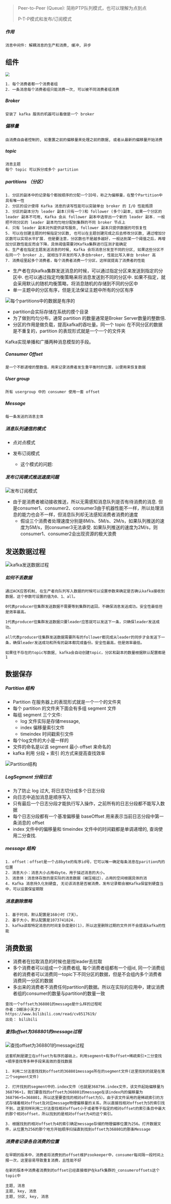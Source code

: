 >Peer-to-Peer (Queue): 简称PTP队列模式，也可以理解为点到点
>
>P-T-P模式和发布/订阅模式

##### 作用

```
消息中间件: 解耦消息的生产和消费, 缓冲, 异步
```

## 组件

<img src=".\image\topic.jpg" style="zoom:80%;" />

```
1. 每个消费者都一个消费者组
2. 一条消息每个消费者组只能消费一次, 可以被不同消费者组消费
```

##### Broker

```
安装了 kafka 服务的机器可以看做是一个 broker
```

##### 偏移量

```
由消费自由者控制的, 如重置之前的偏移量来处理之前的数据, 或者从最新的偏移量开始消费
```

##### topic

```
消息主题
每个 topic 可以拆分成多个 partition
```

##### partitions （分区）

```
1. 分区的副本中的记录每个都按顺序的分配一个ID号，称之为偏移量，在整个Partition中具有唯一性
2. 分区的设计使得 Kafka 消息的读写性能可以突破单台 broker 的 I/O 性能瓶颈
3. 分区的副本分为 leader 副本(只有一个)和 follower (多个)副本, 如果一个分区的 leader 副本不可用, Kafka 会从 follower 副本中选举出一个新的 leader 副本. 一般把不同分区的 leader 副本均匀地分配到集群的不同 broker 节点上
4. 只有 leader 副本对外提供读写服务, follower 副本只提供数据的可恢复性 
5. 可以在创建主题的时候指定分区数, 也可以在主题创建完成之后去修改分区数, 通过增加分区数可以实现水平扩展. 但是要注意，分区数也不是越多越好，一般达到某一个阈值之后，再增加分区数性能反而会下降，具体阈值需要对Kafka集群进行压测才能确定
6. 生产者在指定主题发送消息的时候, Kafka 会将消息分发至不同的分区, 如果这些分区不在同一个 broker 上, 就相当于并发的写入多台broker, 性能比写入单台 broker 高
7. 消费组里起多个消费者，每个消费者消费一个分区，这样就提高了消费者的性能
```

- 生产者在向kafka集群发送消息的时候，可以通过指定分区来发送到指定的分区中. 也可以通过指定均衡策略来将消息发送到不同的分区中. 如果不指定，就会采用默认的随机均衡策略，将消息随机的存储到不同的分区中
- 单一主题中的分区有序，但是无法保证主题中所有的分区有序

![每个partitions中的数据是有序的](./每个partitions中的数据是有序的.png)

- partition会实际存储在系统的摸个目录
- 为了做到均匀分布，通常 partition 的数量通常是Broker Server数量的整数倍.
- 分区的作用是做负载，提高kafka的吞吐量。同一个 topic 在不同分区的数据是不重复的，partition 的表现形式就是一个一个的文件夹

Kafka实现单播和广播两种消息模型的手段。



##### Consumer Offset

```
是一个不断递增的整数值，用来记录消费者发生重平衡时的位置，以便用来恢复数据
```

##### User group

```
所有 usergroup 中的 consumer 使用一套 offset
```

##### Message

```
每一条发送的消息主体
```

##### 消息队列通信的模式

- 点对点模式

- 发布订阅模式
  - 这个模式的问题: 

##### 发布订阅模式推送速度问题

![发布订阅模式](./发布订阅模式.png)

- 由于是消费者被动接收推送，所以无需感知消息队列是否有待消费的消息. 但是consumer1、consumer2、consumer3由于机器性能不一样，所以处理消息的能力也会不一样，但消息队列却无法感知消费者消费的速度
  - 假设三个消费者处理速度分别是8M/s、5M/s、2M/s，如果队列推送的速度为5M/s，则consumer3无法承受. 如果队列推送的速度为2M/s，则consumer1、consumer2会出现资源的极大浪费

## 发送数据过程

![kafka发送数据过程](./kafka发送数据过程.jpg)

##### 如何不丢数据

```
通过ACK应答机制, 在生产者向队列写入数据的时候可以设置参数来确定是否确认kafka接收到数据，这个参数可设置的值为0、1、all。

0代表producer往集群发送数据不需要等到集群的返回，不确保消息发送成功。安全性最低但是效率最高。

1代表producer往集群发送数据只要leader应答就可以发送下一条，只确保leader发送成功。

all代表producer往集群发送数据需要所有的follower都完成从leader的同步才会发送下一条，确保leader发送成功和所有的副本都完成备份。安全性最高，但是效率最低。

如果往不存在的topic写数据, kafka会自动创建topic，分区和副本的数量根据默认配置都是1
```

## 数据保存

##### Partition 结构

- Partition 在服务器上的表现形式就是一个一个的文件夹
- 每个 partition 的文件夹下面会有多组 segment 文件
- 每组 segment 三个文件: 
  - log 文件实际是存储message,
  - index  偏移量索引文件
  - timeindex 时间戳索引文件
- 每个log文件的大小是一样的
- 文件的命名是以该 segment 最小 offset 来命名的
- kafka 利用 分段 + 索引 的方式来提高查找效率

![Partition结构](./Partition结构.png)

##### LogSegment 分段日志

- 为了防止 log 过大, 将日志切分成多个日志分段
- 向日志中追加消息是顺序写入
- 只有最后一个日志分段才能执行写入操作，之前所有的日志分段都不能写入数据
- 每个日志分段都有一个基准偏移量 baseOffset 用来表示当前日志分段中第一条消息的 offset
- index 文件中的偏移量和 timeindex 文件中的时间戳都是单调递增的, 查询使用二分查找. 

##### message 结构

```
1. offset：offset是一个占8byte的有序id号，它可以唯一确定每条消息在parition内的位置
2. 消息大小：消息大小占用4byte，用于描述消息的大小。
3. 消息体：消息体存放的是实际的消息数据（被压缩过），占用的空间根据具体的消
4. Kafka 消息持久化到硬盘, 无论该消息是否被消费，发布记录都会被Kafka保留到硬盘当中，可以设置保留期限
```

##### 消息删除策略

```
1. 基于时间，默认配置是168小时（7天）。
2. 基于大小，默认配置是1073741824. 
3. kafka读取特定消息的时间复杂度是O(1)，所以这里删除过期的文件并不会提高kafka的性能
```

## 消费数据

- 消费者在拉取消息的时候也是找leader去拉取
- 多个消费者可以组成一个消费者组, 每个消费者组都有一个组id, 同一个消费组者的消费者可以消费同一topic下不同分区的数据，但是不会组内多个消费者消费同一分区的数据
- 多出来的消费者不消费任何partition的数据。所以在实际的应用中，建议消费者组的consumer的数量与partition的数量一致

```
查找一个offset为368801的message是什么样的过程呢
作者：D糊涂小天才z
https://www.bilibili.com/read/cv8517619/
出处： bilibili
```

##### 查找offset为368801的message过程

![查找offset为368801的message过程](./查找offset为368801的message过程.jpg)

```
这套机制是建立在offset为有序的基础上，利用segment+有序offset+稀疏索引+二分查找+顺序查找等多种手段来高效的查找数据

1. 利用二分法查找找到offset的368801message所在的segment文件(这里找到的就是在第二个segment文件)

2. 打开找到的segment中的.index文件（也就是368796.index文件，该文件起始偏移量为368796+1，我们要查找的offset为368801的message在该index内的偏移量为368796+5=368801，所以这里要查找的相对offset为5）。由于该文件采用的是稀疏索引的方式存储着相对offset及对应message物理偏移量的关系，所以直接找相对offset为5的索引找不到，这里同样利用二分法查找相对offset小于或者等于指定的相对offset的索引条目中最大的那个相对offset，所以找到的是相对offset为4的这个索引。

3. 根据找到的相对offset为4的索引确定message存储的物理偏移位置为256。打开数据文件，从位置为256的那个地方开始顺序扫描直到找到offset为368801的那条Message
```

##### 消费者记录各自消费的位置

```
在早期的版本中，消费者将消费到的offset维护zookeeper中，consumer每间隔一段时间上报一次，这里容易导致重复消费，且性能不好

在新的版本中消费者消费到的offset已经直接维护在kafk集群的_consumeroffsets这个topic中
```



```
主题, 消息
主题, key, 消息
主题, 分区, key, 消息
```

